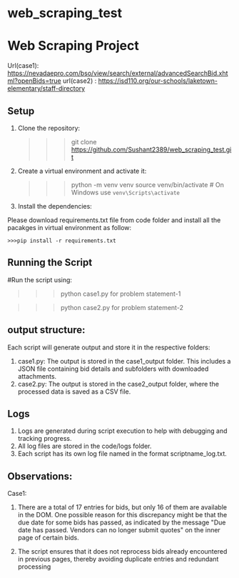 # web_scraping_test

# Web Scraping Project

Url(case1):  https://nevadaepro.com/bso/view/search/external/advancedSearchBid.xhtml?openBids=true
url(case2)  : https://isd110.org/our-schools/laketown-elementary/staff-directory


## Setup

1. Clone the repository:
  
    >>>git clone https://github.com/Sushant2389/web_scraping_test.git


2. Create a virtual environment and activate it:
  
    >>>python -m venv venv
    >>>source venv/bin/activate  # On Windows use `venv\Scripts\activate`
    

3. Install the dependencies:

  Please download requirements.txt file from code folder and install all the pacakges in virtual environment as follow:

    >>>pip install -r requirements.txt
  

## Running the Script

#Run the script using:

>>>python case1.py for problem statement-1


>>> python case2.py for problem statement-2

## output structure:

Each script will generate output and store it in the respective folders:

1. case1.py: The output is stored in the case1_output folder. This includes a JSON file containing bid details and subfolders with downloaded attachments.
2. case2.py: The output is stored in the case2_output folder, where the processed data is saved as a CSV file.

## Logs
1. Logs are generated during script execution to help with debugging and tracking progress. 
2. All log files are stored in the code/logs folder. 
3. Each script has its own log file named in the format scriptname_log.txt.


## Observations:
Case1:

1. There are a total of 17 entries for bids, but only 16 of them are available in the DOM. One possible reason for this discrepancy might be that the due date for some bids has passed, as indicated by the message "Due date has passed. Vendors can no longer submit quotes" on the inner page of certain bids.

2. The script ensures that it does not reprocess bids already encountered in previous pages, thereby avoiding duplicate entries and redundant processing